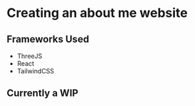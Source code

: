 # Creating an about me website

## Frameworks Used
 - ThreeJS
 - React
 - TailwindCSS
 

## Currently a WIP
